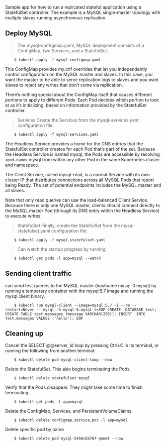 Sample app for how to run a replicated stateful application using a StatefulSet controller. The example is a MySQL single-master topology with multiple slaves running asynchronous replication.

## Deploy MySQL
>The mysql-configmap.yaml, MySQL deployment consists of a ConfigMap, two Services, and a StatefulSet.

```
    $ kubectl apply -f mysql-configmap.yaml
```

This ConfigMap provides my.cnf overrides that let you independently control configuration on the MySQL master and slaves. In this case, you want the master to be able to serve replication logs to slaves and you want slaves to reject any writes that don’t come via replication.

There’s nothing special about the ConfigMap itself that causes different portions to apply to different Pods. Each Pod decides which portion to look at as it’s initializing, based on information provided by the StatefulSet controller.

> Services
Create the Services from the mysql-services.yaml configuration file:
```
    $ kubectl apply -f mysql-services.yaml
```

The Headless Service provides a home for the DNS entries that the StatefulSet controller creates for each Pod that’s part of the set. Because the Headless Service is named mysql, the Pods are accessible by resolving ``` <pod-name> ```.mysql from within any other Pod in the same Kubernetes cluster and namespace.

The Client Service, called mysql-read, is a normal Service with its own cluster IP that distributes connections across all MySQL Pods that report being Ready. The set of potential endpoints includes the MySQL master and all slaves.

Note that only read queries can use the load-balanced Client Service. Because there is only one MySQL master, clients should connect directly to the MySQL master Pod (through its DNS entry within the Headless Service) to execute writes.

> StatefulSet
Finally, create the StatefulSet from the mysql-statefulset.yaml configuration file:
```
    $ kubectl apply -f mysql-statefulset.yaml
```

> Can watch the startup progress by running:
```
    $ kubectl get pods -l app=mysql --watch
```

## Sending client traffic
can send test queries to the MySQL master (hostname mysql-0.mysql) by running a temporary container with the mysql:5.7 image and running the mysql client binary.
```
    $ kubectl run mysql-client --image=mysql:5.7 -i --rm --restart=Never -- mysql -h mysql-0.mysql <<EOF CREATE  DATABASE test; CREATE TABLE test.messages (message VARCHAR(250)); INSERT  INTO test.messages VALUES ('hello'); EOF
```

## Cleaning up

Cancel the SELECT @@server_id loop by pressing Ctrl+C in its terminal, or running the following from another terminal:
```
    $ kubectl delete pod mysql-client-loop --now
```
Delete the StatefulSet. This also begins terminating the Pods.
```
    $ kubectl delete statefulset mysql
```
Verify that the Pods disappear. They might take some time to finish terminating.
```
    $ kubectl get pods -l app=mysql
```
Delete the ConfigMap, Services, and PersistentVolumeClaims.
```
    $ kubectl delete configmap,service,pvc -l app=mysql
```

Delete specific pod by name
```
    $ kubectl delete pod mysql-5456cbb767-qmnmt --now
```

